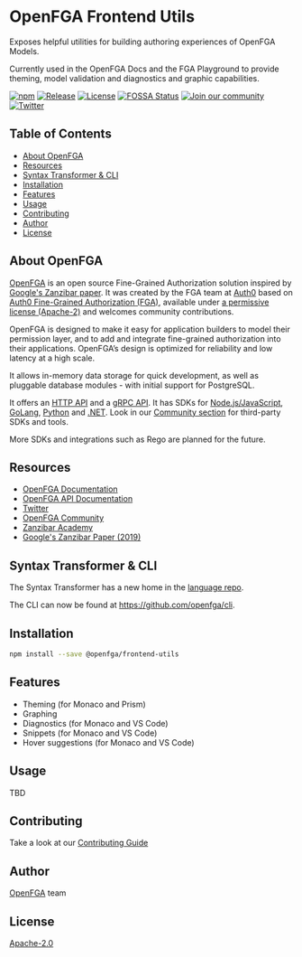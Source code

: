 # OpenFGA Frontend Utils

Exposes helpful utilities for building authoring experiences of OpenFGA Models.

Currently used in the OpenFGA Docs and the FGA Playground to provide theming, model validation and diagnostics and graphic capabilities.

[![npm](https://img.shields.io/npm/v/@openfga/frontend-utils.svg?style=flat)](https://www.npmjs.com/package/@openfga/frontend-utils)
[![Release](https://img.shields.io/github/v/release/openfga/frontend-utils?sort=semver&color=green)](https://github.com/openfga/frontend-utils/releases)
[![License](https://img.shields.io/badge/License-Apache_2.0-blue.svg)](./LICENSE)
[![FOSSA Status](https://app.fossa.com/api/projects/custom%2B4989%2Fgithub.com%2Fopenfga%2Ffrontend-utils.svg?type=shield)](https://app.fossa.com/reports/fb48e89d-655d-4656-8c7d-4eaa77e19e72)
[![Join our community](https://img.shields.io/badge/slack-cncf_%23openfga-40abb8.svg?logo=slack)](https://openfga.dev/community)
[![Twitter](https://img.shields.io/twitter/follow/openfga?color=%23179CF0&logo=twitter&style=flat-square "@openfga on Twitter")](https://twitter.com/openfga)

## Table of Contents

- [About OpenFGA](#about-openfga)
- [Resources](#resources)
- [Syntax Transformer & CLI](#syntax-transformer--cli)
- [Installation](#installation)
- [Features](#features)
- [Usage](#usage)
- [Contributing](#contributing)
- [Author](#author)
- [License](#license)

## About OpenFGA

[OpenFGA](https://openfga.dev) is an open source Fine-Grained Authorization solution inspired by [Google's Zanzibar paper](https://research.google/pubs/pub48190/). It was created by the FGA team at [Auth0](https://auth0.com) based on [Auth0 Fine-Grained Authorization (FGA)](https://fga.dev), available under [a permissive license (Apache-2)](https://github.com/openfga/rfcs/blob/main/LICENSE) and welcomes community contributions.

OpenFGA is designed to make it easy for application builders to model their permission layer, and to add and integrate fine-grained authorization into their applications. OpenFGA’s design is optimized for reliability and low latency at a high scale.

It allows in-memory data storage for quick development, as well as pluggable database modules - with initial support for PostgreSQL.

It offers an [HTTP API](https://openfga.dev/api/service) and a [gRPC API](https://buf.build/openfga/api/file/main:openfga/v1/openfga_service.proto). It has SDKs for [Node.js/JavaScript](https://www.npmjs.com/package/@openfga/sdk), [GoLang](https://github.com/openfga/go-sdk), [Python](https://github.com/openfga/python-sdk) and [.NET](https://www.nuget.org/packages/OpenFga.Sdk). Look in our [Community section](https://github.com/openfga/community#community-projects) for third-party SDKs and tools.

More SDKs and integrations such as Rego are planned for the future.

## Resources

- [OpenFGA Documentation](https://openfga.dev/docs)
- [OpenFGA API Documentation](https://openfga.dev/api)
- [Twitter](https://twitter.com/openfga)
- [OpenFGA Community](https://openfga.dev/community)
- [Zanzibar Academy](https://zanzibar.academy)
- [Google's Zanzibar Paper (2019)](https://research.google/pubs/pub48190/)

## Syntax Transformer & CLI

The Syntax Transformer has a new home in the [language repo](https://github.com/openfga/language).

The CLI can now be found at https://github.com/openfga/cli.

## Installation

```bash
npm install --save @openfga/frontend-utils
```

## Features

- Theming (for Monaco and Prism)
- Graphing
- Diagnostics (for Monaco and VS Code)
- Snippets (for Monaco and VS Code)
- Hover suggestions (for Monaco and VS Code)

## Usage

TBD

## Contributing
Take a look at our [Contributing Guide](./CONTRIBUTING.md)

## Author
[OpenFGA](https://openfga.dev) team

## License
[Apache-2.0](./LICENSE)
